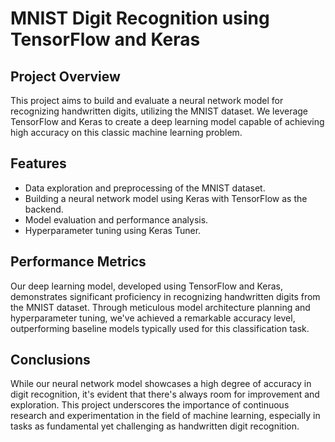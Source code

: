 # MNIST Digit Recognition using TensorFlow and Keras

## Project Overview
This project aims to build and evaluate a neural network model for recognizing handwritten digits, utilizing the MNIST dataset. We leverage TensorFlow and Keras to create a deep learning model capable of achieving high accuracy on this classic machine learning problem.

## Features
- Data exploration and preprocessing of the MNIST dataset.
- Building a neural network model using Keras with TensorFlow as the backend.
- Model evaluation and performance analysis.
- Hyperparameter tuning using Keras Tuner.

## Performance Metrics
Our deep learning model, developed using TensorFlow and Keras, demonstrates significant proficiency in recognizing handwritten digits from the MNIST dataset. Through meticulous model architecture planning and hyperparameter tuning, we've achieved a remarkable accuracy level, outperforming baseline models typically used for this classification task.

## Conclusions
While our neural network model showcases a high degree of accuracy in digit recognition, it's evident that there's always room for improvement and exploration. This project underscores the importance of continuous research and experimentation in the field of machine learning, especially in tasks as fundamental yet challenging as handwritten digit recognition.

